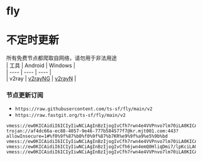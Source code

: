 # fly
# 不定时更新
所有免费节点都爬取自网络，请勿用于非法用途  
|  工具  | Android  | Windows  |  
|  ----  | ----   | ----  |  
| v2ray  | [v2rayNG](https://github.com/2dust/v2rayNG/releases) | [v2rayN](https://github.com/2dust/v2rayN/releases) |  
  
### 节点更新订阅  
- `https://raw.githubusercontent.com/ts-sf/fly/main/v2`  
- `https://raw.fastgit.org/ts-sf/fly/main/v2`  
``` 
vmess://ew0KICAidiI6ICIyIiwNCiAgInBzIjogIvCfh7rwn4e4VVPnvo7lm70iLA0KICAiYWRkIjogIjE3MS4yMi4xMzQuNiIsDQogICJwb3J0IjogIjQ0MyIsDQogICJpZCI6ICI0MTgwNDhhZi1hMjkzLTRiOTktOWIwYy05OGNhMzU4MGRkMjQiLA0KICAiYWlkIjogIjY0IiwNCiAgInNjeSI6ICJhdXRvIiwNCiAgIm5ldCI6ICJ3cyIsDQogICJ0eXBlIjogIm5vbmUiLA0KICAiaG9zdCI6ICJ3d3cuMjg4NDg0OTIueHl6IiwNCiAgInBhdGgiOiAiL3BhdGgvMTY4Mzk3NzQzNzAyMCIsDQogICJ0bHMiOiAidGxzIiwNCiAgInNuaSI6ICJ3d3cuMjg4NDg0OTIueHl6Ig0KfQ==
trojan://af4dc66a-ec88-4057-9e46-777b584577f7@kr.mjt001.com:443?allowInsecure=1#%f0%9f%87%b0%f0%9f%87%b7KR%e9%9f%a9%e5%9b%bd
vmess://ew0KICAidiI6ICIyIiwNCiAgInBzIjogIvCfh7rwn4e4VVPnvo7lm70iLA0KICAiYWRkIjogIjEzNy4xNzUuOS4xOTciLA0KICAicG9ydCI6ICI0NDMiLA0KICAiaWQiOiAiNDE4MDQ4YWYtYTI5My00Yjk5LTliMGMtOThjYTM1ODBkZDI0IiwNCiAgImFpZCI6ICI2NCIsDQogICJzY3kiOiAiYXV0byIsDQogICJuZXQiOiAid3MiLA0KICAidHlwZSI6ICJub25lIiwNCiAgImhvc3QiOiAid3d3LjcxODkxMzE2Lnh5eiIsDQogICJwYXRoIjogIi9wYXRoLzE2ODQyMzA4ODI1MjciLA0KICAidGxzIjogInRscyIsDQogICJzbmkiOiAid3d3LjcxODkxMzE2Lnh5eiINCn0=
vmess://ew0KICAidiI6ICIyIiwNCiAgInBzIjogIvCfh6jwn4emQ0HliqDmi7/lpKciLA0KICAiYWRkIjogImNhLXYycmF5LmZyZWV2bWVzcy5jb20iLA0KICAicG9ydCI6ICI4NDQyIiwNCiAgImlkIjogIjhiMGY0NzFkLWE1MjAtNGUxZC1iY2ZjLWQwYTk2YmI5N2Q2OSIsDQogICJhaWQiOiAiMCIsDQogICJzY3kiOiAiYXV0byIsDQogICJuZXQiOiAidGNwIiwNCiAgInR5cGUiOiAiaHR0cCIsDQogICJob3N0IjogInNiLnNjb3JlY2FyZHJlc2VhcmNoLmNvbSIsDQogICJwYXRoIjogIi8iLA0KICAidGxzIjogIiIsDQogICJzbmkiOiAiIg0KfQ==
vmess://ew0KICAidiI6ICIyIiwNCiAgInBzIjogIvCfh7rwn4e4VVPnvo7lm70iLA0KICAiYWRkIjogIjQ1LjEyLjE0NC44NiIsDQogICJwb3J0IjogIjQ0MyIsDQogICJpZCI6ICI0MTgwNDhhZi1hMjkzLTRiOTktOWIwYy05OGNhMzU4MGRkMjQiLA0KICAiYWlkIjogIjY0IiwNCiAgInNjeSI6ICJhdXRvIiwNCiAgIm5ldCI6ICJ3cyIsDQogICJ0eXBlIjogIm5vbmUiLA0KICAiaG9zdCI6ICJ3d3cuMTEyMzIyNTIueHl6IiwNCiAgInBhdGgiOiAiL3BhdGgvMTY4NDEzMjM1NzE4OCIsDQogICJ0bHMiOiAidGxzIiwNCiAgInNuaSI6ICJ3d3cuMTEyMzIyNTIueHl6Ig0KfQ==
```